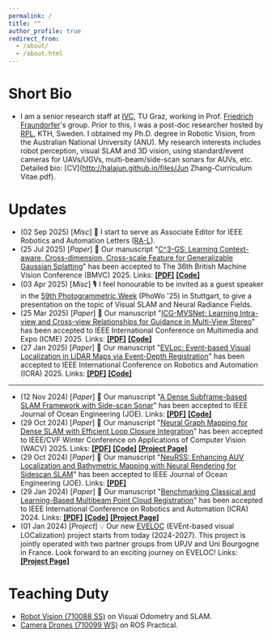 ```yaml
---
permalink: /
title: ""
author_profile: true
redirect_from: 
  - /about/
  - /about.html
---
```


# Short Bio

* I am a senior research staff at [IVC](https://ivc.tugraz.at), TU Graz, working in Prof. [Friedrich Fraundorfer](https://ivc.tugraz.at/people/friedrich-fraundorfer/)'s group. Prior to this, I was a post-doc researcher hosted by [RPL](https://www.kth.se/is/rpl), KTH, Sweden. I obtained my Ph.D. degree in Robotic Vision, from the Australian National University (ANU). My research interests includes robot perception, visual SLAM and 3D vision, using standard/event cameras for UAVs/UGVs, multi-beam/side-scan sonars for AUVs, etc. Detailed bio: [CV](http://halajun.github.io/files/Jun Zhang-Curriculum Vitae.pdf).

<!-- * I am a Ph.D. candidate of the [College of Engineering and Computer Science](https://cecs.anu.edu.au/) at [Australian National University](https://www.anu.edu.au/), advised by Dr. [Viorela Ila](http://viorelaila.net/) and Prof. [Robert Mahony](https://users.cecs.anu.edu.au/~Robert.Mahony/). <br> 
[[My Curriculum Vitae](http://halajun.github.io/files/junzhang_cv.pdf)] [[My Google Scholar](https://scholar.google.com.au/citations?user=DSKW47kAAAAJ&hl=en)]
* I received my B.Eng. and M.Sc.Eng. Degrees in [Northwestern Polytechnical University](https://en.nwpu.edu.cn/). My postgraduate research advisors are Prof. [Zhenbao Liu](http://www.liuzhenbao.com/) and Prof. [Shuhui Bu](http://www.adv-ci.com/blog/about-me/). During my master's period, I spent one and half years in the [Institute of Computer Science and Technology](http://www.icst.pku.edu.cn/english/home/index.htm), [Peking University](http://english.pku.edu.cn/) as a visiting researcher, supervised by Prof. [Zouhui Lian](http://www.icst.pku.edu.cn/zlian/).
* My research interests lie in the area of robotic vision, particularly in visual odometry/SLAM, structure from motion, 3D vision, and motion field, etc. Please check my [Research Page](https://halajun.github.io/publications/) for more details.
* When I’m not doing research I enjoy a variety of hobbies, especially playing soccer and photography. I am also interested in trying new things :-) -->

# Updates

* (02 Sep 2025) \[<em>Misc</em>\] 📝 I start to serve as Associate Editor for IEEE Robotics and Automation Letters ([RA-L](https://www.ieee-ras.org/publications/ra-l)).
* (25 Jul 2025) \[<em>Paper</em>\] 🔔 Our manuscript "[C^3-GS: Learning Context-aware, Cross-dimension, Cross-scale Feature for Generalizable Gaussian Splatting](https://arxiv.org/abs/2508.20754)" has been accepted to The 36th British Machine Vision Conference (BMVC) 2025. Links: <a href="https://arxiv.org/pdf/2508.20754" target="_blank"><b>[PDF]</b></a> <a href="https://github.com/YuhsiHu/C3-GS" target="_blank"><b>[Code]</b></a>
* (03 Apr 2025) \[<em>Misc</em>\] 🎙️ I feel honourable to be invited as a guest speaker in the [59th Photogrammetric Week](https://phowo.ifp.uni-stuttgart.de) (PhoWo '25) in Stuttgart, to give a presentation on the topic of Visual SLAM and Neural Radiance Fields.
* (25 Mar 2025) \[<em>Paper</em>\] 🔔 Our manuscript "[ICG-MVSNet: Learning Intra-view and Cross-view Relationships for Guidance in Multi-View Stereo](https://arxiv.org/abs/2503.21525)" has been accepted to IEEE International Conference on Multimedia and Expo (ICME) 2025. Links: <a href="https://arxiv.org/pdf/2503.21525" target="_blank"><b>[PDF]</b></a> <a href="https://github.com/YuhsiHu/ICG-MVSNet" target="_blank"><b>[Code]</b></a>
* (27 Jan 2025) \[<em>Paper</em>\] 🔔 Our manuscript "[EVLoc: Event-based Visual Localization in LiDAR Maps via Event-Depth Registration](https://www.arxiv.org/abs/2503.00167)" has been accepted to IEEE International Conference on Robotics and Automation (ICRA) 2025. Links: <a href="https://www.arxiv.org/pdf/2503.00167" target="_blank"><b>[PDF]</b></a> <a href="https://github.com/EasonChen99/EVLoc" target="_blank"><b>[Code]</b></a>

---

* (12 Nov 2024) \[<em>Paper</em>\] 📣 Our manuscript "[A Dense Subframe-based SLAM Framework with Side-scan Sonar](https://arxiv.org/abs/2312.13802)" has been accepted to IEEE Journal of Ocean Engineering (JOE). 
Links: <a href="https://arxiv.org/pdf/2312.13802" target="_blank"><b>[PDF]</b></a> <a href="https://github.com/halajun/acoustic_slam" target="_blank"><b>[Code]</b></a>
* (29 Oct 2024) \[<em>Paper</em>\] 🔔 Our manuscript "[Neural Graph Mapping for Dense SLAM with Efficient Loop Closure Integration](https://arxiv.org/abs/2405.03633)" has been accepted to IEEE/CVF Winter Conference on Applications of Computer Vision (WACV) 2025. Links: <a href="https://arxiv.org/pdf/2405.03633" target="_blank"><b>[PDF]</b></a> <a href="https://github.com/KTH-RPL/neural_graph_mapping" target="_blank"><b>[Code]</b></a> <a href="https://kth-rpl.github.io/neural_graph_mapping/" target="_blank"><b>[Project Page]</b></a>
* (29 Oct 2024) \[<em>Paper</em>\] 📣 Our manuscript "[NeuRSS: Enhancing AUV Localization and Bathymetric Mapping with Neural Rendering for Sidescan SLAM](https://arxiv.org/abs/2405.05807)" has been accepted to IEEE Journal of Ocean Engineering (JOE). Links: <a href="https://arxiv.org/pdf/2405.05807" target="_blank"><b>[PDF]</b></a>
* (29 Jan 2024) \[<em>Paper</em>\] 🔔 Our manuscript "[Benchmarking Classical and Learning-Based Multibeam Point Cloud Registration](https://arxiv.org/abs/2405.06279)" has been accepted to IEEE International Conference on Robotics and Automation (ICRA) 2024. Links: <a href="https://arxiv.org/pdf/2405.06279" target="_blank"><b>[PDF]</b></a> <a href="https://github.com/luxiya01/mbes-registration-data" target="_blank"><b>[Code]</b></a> <a href="https://luxiya01.github.io/mbes-registration-project-page/" target="_blank"><b>[Project Page]</b></a>
* (01 Jan 2024) \[<em>Project</em>\] 💡 Our new [EVELOC](https://www.tugraz.at/institute/icg/research/team-fraundorfer/research-projects/eveloc) (EVEnt-based visual LOCalization) project starts from today (2024-2027). This project is jointly operated with two partner groups from UPJV and Uni Bourgogne in France. Look forward to an exciting journey on EVELOC! Links: <a href="https://www.tugraz.at/institute/icg/research/team-fraundorfer/research-projects/eveloc" target="_blank"><b>[Project Page]</b></a>

# Teaching Duty

* [Robot Vision (710088 SS)](https://www.tugraz.at/institute/icg/teaching/coursepages/710088-robotvision) on Visual Odometry and SLAM.
* [Camera Drones (710099 WS)](https://www.tugraz.at/institute/icg/teaching/coursepages/710099-cameradrones) on ROS Practical.

<!-- * (13 Dec 2023) I recently relocate from Stockholm to Graz, Austria. -->

<!-- * We have one tutorial paper accepted in CDC 2020! (10 Sep 2020)
* We have one paper accepted in IROS 2020! (01 July 2020) -->
<!-- * <span style="color:red">My PhD program is coming to the end soon and I am now looking for Post-doctoral position and job opportunities. Please feel free to contact me if you are interested in recruiting me.</span> (July 2020) -->
<!-- * Our new work VDO-SLAM is released in public now! Please check the available resources (Code/Paper/Video) [HERE](https://github.com/halajun/VDO_SLAM). (30 May 2020)
* We have one paper accepted in ICRA 2020! (27 Jan 2020) -->

<!-- <p align="center">
  <img src="https://halajun.github.io/images/bg.JPG?raw=false" alt="Photo" style="width: 5131px;"/> 
</p> -->

<!-- # Publications

* <b>Equivariant Visual Odometry in the Wild</b> <br> 
Robert Mahony, Pieter van Goor, Mina Henein, Ryan Pike, <b>Jun Zhang</b> and Yonhon Ng. 
<i>The IEEE Conference on Decision and Control (CDC)</i>. <b>CDC Tutorial 2020 (to appear)</b>.
* <b>VDO-SLAM: A Visual Dynamic Object-aware SLAM System</b> <br> 
<b>Jun Zhang\*</b>, Mina Henein\*, Robert Mahony and Viorela Ila. 
<i>The International Journal of Robotics Research</i>. <b>IJRR (Under Review)</b>.
<a href="https://arxiv.org/abs/2005.11052" target="_blank"><b>[ArXiv]</b></a>
<a href="https://github.com/halajun/VDO_SLAM" target="_blank"><b>[Code]</b></a>
<a href="https://drive.google.com/file/d/1PbL4KiJ3sUhxyJSQPZmRP6mgi9dIC0iu/view" target="_blank"><b>[Video]</b></a>
<a href="https://halajun.github.io/files/zhang20vdoslam.txt" target="_blank"><b>[BibTex]</b></a>
* <b>Robust Ego and Object 6-DoF Motion Estimation and Tracking</b> <br> 
<b>Jun Zhang</b>, Mina Henein, Robert Mahony and Viorela Ila. 
<i>The IEEE/RSJ International Conference on Intelligent Robots and Systems</i>. <b>IROS 2020</b>.
<a href="https://arxiv.org/abs/2007.13993" target="_blank"><b>[ArXiv]</b></a>
<a href="https://github.com/halajun/multimot_track" target="_blank"><b>[Code]</b></a>
<a href="https://halajun.github.io/files/zhang20iros.txt" target="_blank"><b>[BibTex]</b></a>
* <b>Dynamic SLAM: The Need For Speed</b> <br> 
Mina Henein, <b>Jun Zhang</b>, Robert Mahony and Viorela Ila. 
<i>The International Conference on Robotics and Automation</i>. <b>ICRA 2020</b>.
<a href="https://arxiv.org/abs/2002.08584" target="_blank"><b>[ArXiv]</b></a>
<a href="https://halajun.github.io/files/henein20icra.txt" target="_blank"><b>[BibTex]</b></a>
* <b>[Multi-frame Motion Segmentation for Dynamic Scene Modelling](http://halajun.github.io/files/acra18zhang.pdf)</b> <br> 
<b>Jun Zhang</b> and Viorela Ila. 
<i>The 20th Australasian Conference on Robotics and Automation</i>. <b>ACRA 2018</b>.
<a href="https://halajun.github.io/files/zhang18acra.txt" target="_blank"><b>[BibTex]</b></a>
* <b>[Robust Visual Odometry in Underwater Environment](http://halajun.github.io/files/ocean18zhang.pdf)</b> <br> 
<b>Jun Zhang</b>, Viorela Ila, Laurent Kneip. 
<i>OCEANS'18 MTS/IEEE Kobe / Techno-Ocean 2018</i>. <b>OCEANS 2018</b>.
<a href="https://halajun.github.io/files/zhang18oceans.txt" target="_blank"><b>[BibTex]</b></a>

# Previous Works

* <b>[SHREC’15 Track: Non-rigid 3D Shape Retrieval](http://halajun.github.io/files/3dor15lian.pdf)</b> <br> 
Zouhui Lian, <b>Jun Zhang</b> and et al. 
<i>Eurographics Workshop on 3D Object Retrieval</i>. <b>3DOR 2015</b>.
<a href="http://www.icst.pku.edu.cn/zlian/representa/3d15/index.htm" target="_blank"><b>[Dataset]</b></a>
<a href="https://halajun.github.io/files/lian15nonrigid.txt" target="_blank"><b>[BibTex]</b></a>
* <b>[CEFM: A Heuristic Mesh Segmentation Method based on Convexity Estimation and Fast Marching](http://halajun.github.io/files/grapp15zhang.pdf)</b> <br> 
<b>Jun Zhang</b>, Zouhui Lian, Zhenbao Liu, Jianguo Xiao. 
<i>Proceedings of the 10th International Conference on Computer Graphics Theory and Applications</i>. <b>GRAPP 2015</b>.
<a href="https://halajun.github.io/files/zhang15grapp.txt" target="_blank"><b>[BibTex]</b></a>

[\* denotes equal contribution]&emsp;

Skills
======
* Programming: C++; Matlab; Python;
* Softwares: MeshLab; 3DMax; Geomagic;
* Languages: Mandarin; English; Hainanese;

Honors & Awards
======
* Award of ACRV HDR Scholarship Top-up, ANU, ACRV, 2019-2020
* Award of PhD Scholarship and University Research Scholarship, ANU, 2016-2020
* Award of the Second Prize of the National Scholarship, NWPU, 2012-2014
* Award of the Third Prize of the Mathematical Contest in Modelling, NWPU, 2009

# Academic Services
* Reviewer for robotics academic conferences and journals: IROS, ICRA, TASE. -->

<!-- # Colorful Life
* When I’m not doing research I enjoy a variety of hobbies, especially playing soccer and photography. I am also interested in trying new things. -->



